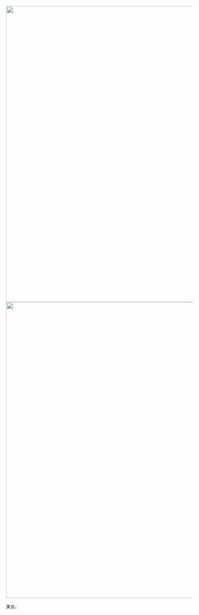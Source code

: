 <img src="https://images.neijuan.fun/demo/1.jpg" width="800" />  

<img src="https://images.neijuan.fun/demo/2.jpg" width="800" />  

<small>美女。</small>  

